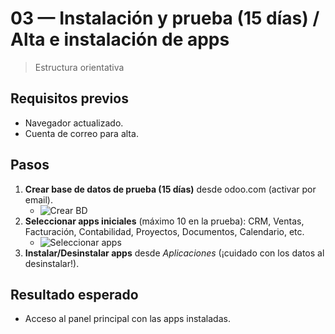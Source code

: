 # 03 — Instalación y prueba (15 días) / Alta e instalación de apps

> Estructura orientativa

## Requisitos previos
- Navegador actualizado.
- Cuenta de correo para alta.

## Pasos
1. **Crear base de datos de prueba (15 días)** desde odoo.com (activar por email).
   - ![Crear BD](../assets/img/03-instalacion/paso01_crear-bd.png "Crear base de datos")
2. **Seleccionar apps iniciales** (máximo 10 en la prueba): CRM, Ventas, Facturación, Contabilidad, Proyectos, Documentos, Calendario, etc.
   - ![Seleccionar apps](../assets/img/03-instalacion/paso02_seleccionar-apps.png "Seleccionar apps")
3. **Instalar/Desinstalar apps** desde *Aplicaciones* (¡cuidado con los datos al desinstalar!).

## Resultado esperado
- Acceso al panel principal con las apps instaladas.
